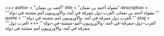+++
author = "أحمد بن نعمان"
title = "مقولة أحمد بن نعمان"
description = '''مقولة أحمد بن نعمان: العرب دول ممزقة في أمة، والأوروبيون أمم مشتتة في دولة.'''
quote = '''العرب دول ممزقة في أمة، والأوروبيون أمم مشتتة في دولة.'''
slug = '''العرب-دول-ممزقة-في-أمة،-والأوروبيون-أمم-مشتتة-في-دولة'''
+++
العرب دول ممزقة في أمة، والأوروبيون أمم مشتتة في دولة.
